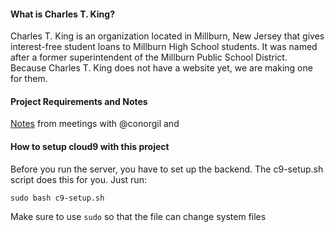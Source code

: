 #### What is Charles T. King?
Charles T. King is an organization located in Millburn, New Jersey that gives interest-free student loans to Millburn High School students. It was named after a former superintendent of the Millburn Public School District. Because Charles T. King does not have a website yet, we are making one for them.

#### Project Requirements and Notes
[Notes](https://drive.google.com/open?id=0BxEuMs2jIxWfV0VNQ1ZzZFJpUkU&authuser=0) from meetings with @conorgil and 

#### How to setup cloud9 with this project
Before you run the server, you have to set up the backend. The c9-setup.sh script does this for you. Just run:
```shell
sudo bash c9-setup.sh
```
Make sure to use ```sudo``` so that the file can change system files
